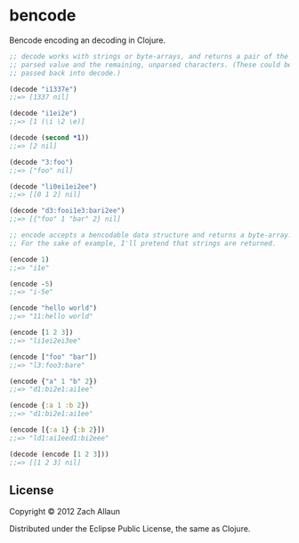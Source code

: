 # bencode

Bencode encoding an decoding in Clojure.

```clj
;; decode works with strings or byte-arrays, and returns a pair of the
;; parsed value and the remaining, unparsed characters. (These could be
;; passed back into decode.)

(decode "i1337e")
;;=> [1337 nil]

(decode "i1ei2e")
;;=> [1 (\i \2 \e)]

(decode (second *1))
;;=> [2 nil]

(decode "3:foo")
;;=> ["foo" nil]

(decode "li0ei1ei2ee")
;;=> [[0 1 2] nil]

(decode "d3:fooi1e3:bari2ee")
;;=> [{"foo" 1 "bar" 2} nil]

;; encode accepts a bencodable data structure and returns a byte-array.
;; For the sake of example, I'll pretend that strings are returned.

(encode 1)
;;=> "i1e"

(encode -5)
;;=> "i-5e"

(encode "hello world")
;;=> "11:hello world"

(encode [1 2 3])
;;=> "li1ei2ei3ee"

(encode ["foo" "bar"])
;;=> "l3:foo3:bare"

(encode {"a" 1 "b" 2})
;;=> "d1:bi2e1:ai1ee"

(encode {:a 1 :b 2})
;;=> "d1:bi2e1:ai1ee"

(encode [{:a 1} {:b 2}])
;;=> "ld1:ai1eed1:bi2eee"

(decode (encode [1 2 3]))
;;=> [[1 2 3] nil]
```

## License

Copyright © 2012 Zach Allaun

Distributed under the Eclipse Public License, the same as Clojure.
